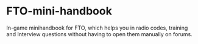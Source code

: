 # FTO-mini-handbook
In-game minihandbook for FTO, which helps you in radio codes, training and Interview questions without having to open them manually on forums.
